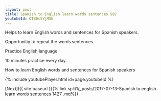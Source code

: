 ```yaml
---
layout: post
title: Spanish to English learn words sentences 987 
youtubeId: QT8DcSYjMSk
---
```

 
 
Helps to learn English words and sentences for Spanish speakers.

Opportunitiy to repeat the words sentences. 

Practice English language. 
 
10 minutes practice every day. 
 
How to learn English words and sentences for Spanish speakers 
 
{% include youtubePlayer.html id=page.youtubeId %}
 
 
[Next]({{ site.baseurl }}{% link  split1/_posts/2017-07-13-Spanish to english learn words sentences 1427 .md%})
 
